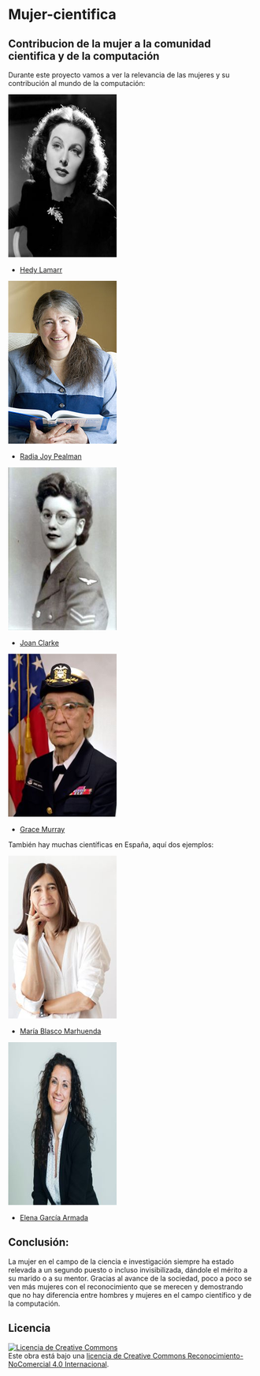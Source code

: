 # Mujer-cientifica

## Contribucion de la mujer a la comunidad cientifica y de la computación

Durante este proyecto vamos a ver la relevancia de las mujeres y su contribución al mundo de la computación:

![Hedy Lamarr](/Imagenes/Hedy_Lamarr_in_The_Heavenly_Body_1944.jpg)

- [Hedy Lamarr](HedyLamarr.md)

![Radia Joy Pealman](/Imagenes/220px-Radia_Perlman_2009.jpg)

- [Radia Joy Pealman](RadiaJP.md)

![Joan Clarke](/Imagenes/joanc1.jpg)

- [Joan Clarke](JoanC.md)

![Grace Murray](/Imagenes/Commodore_Grace_M._Hopper%2C_USN_(covered)_head_and_shoulders_crop.jpg)

- [Grace Murray](GraceM.md)

También hay muchas científicas en España, aquí dos ejemplos:

![María Blasco Marhuenda](/Imagenes/mariablasco3.jpg)

- [María Blasco Marhuenda](MariaBM.md)

![Elena García Armada](/Imagenes/16218491645438.jpg)

- [Elena García Armada](ElenaGA.md)

## Conclusión:

La mujer en el campo de la ciencia e investigación siempre ha estado relevada a un segundo puesto o incluso invisibilizada, dándole el mérito a su marido o a su mentor. Gracias al avance de la sociedad, poco a poco se ven más mujeres con el reconocimiento que se merecen y demostrando que no hay diferencia entre hombres y mujeres en el campo científico y de la computación. 

## Licencia

<a rel="license" href="http://creativecommons.org/licenses/by-nc/4.0/"><img alt="Licencia de Creative Commons" style="border-width:0" src="https://i.creativecommons.org/l/by-nc/4.0/88x31.png" /></a><br />Este obra está bajo una <a rel="license" href="http://creativecommons.org/licenses/by-nc/4.0/">licencia de Creative Commons Reconocimiento-NoComercial 4.0 Internacional</a>.
